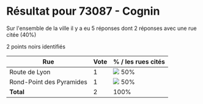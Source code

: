 # Résultat pour 73087 - Cognin

Sur l'ensemble de la ville il y a eu 5 réponses dont 2 réponses avec une rue citée (40%)

2 points noirs identifiés

| Rue | Vote | % / les rues cités|
|-----|------|-------------------|
| Route de Lyon | 1 | <img src="../../img/bar_50.gif" />&nbsp;50%|
| Rond-Point des Pyramides | 1 | <img src="../../img/bar_50.gif" />&nbsp;50%|
| **Total** | 2 | 100%|
